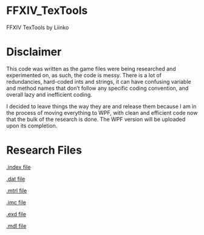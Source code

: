 # FFXIV_TexTools
FFXIV TexTools by Liinko


# Disclaimer 

This code was written as the game files were being researched and experimented on, as such, the code is messy. There is a lot of redundancies, hard-coded ints and strings, it can have confusing variable and method names that don’t follow any specific coding convention, and overall lazy and inefficient coding.

I decided to leave things the way they are and release them because I am in the process of moving everything to WPF, with clean and efficient code now that the bulk of the research is done. The WPF version will be uploaded upon its completion.

# Research Files

[.index file](https://docs.google.com/document/d/1MbirT8IZIwJ_WY09X6NM-O1WM8nfqaagGPPcePQDn8I/edit?usp=sharing)

[.dat file](https://docs.google.com/document/d/1LZ9yoYbst9IByYSAfCxJ12HRRWnXEoPikPvEqleYlIg/edit?usp=sharing)

[.mtrl file](https://docs.google.com/document/d/1UvzQIxTvLCszrEvANuLJC1-HeoiMsBNGtWO5rJT0sRU/edit?usp=sharing)

[.imc file](https://docs.google.com/document/d/1maLG-7TifdHxMItKbtRLRxVWjI6I1yLIWcbl8ok3kyY/edit?usp=sharing)

[.exd file](https://docs.google.com/document/d/1hBAnvNg1C9QplmV9AAhq_a1DuT0ZK28BjDPPobf4GQM/edit?usp=sharing)

[.mdl file](https://docs.google.com/document/d/1S3WZEsVhccvYjOP6xAUgE7aYy3mccHdNf_2sPh0Fn9o/edit?usp=sharing)
